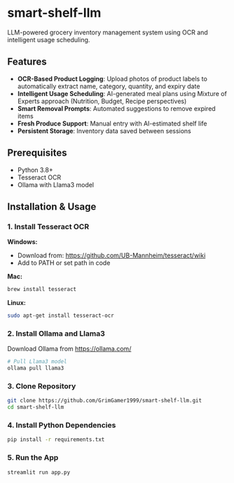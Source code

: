 # smart-shelf-llm

LLM-powered grocery inventory management system using OCR and intelligent usage scheduling.

## Features

- **OCR-Based Product Logging**: Upload photos of product labels to automatically extract name, category, quantity, and expiry date
- **Intelligent Usage Scheduling**: AI-generated meal plans using Mixture of Experts approach (Nutrition, Budget, Recipe perspectives)
- **Smart Removal Prompts**: Automated suggestions to remove expired items
- **Fresh Produce Support**: Manual entry with AI-estimated shelf life
- **Persistent Storage**: Inventory data saved between sessions

## Prerequisites

- Python 3.8+
- Tesseract OCR
- Ollama with Llama3 model

## Installation & Usage

### 1. Install Tesseract OCR

**Windows:**
- Download from: https://github.com/UB-Mannheim/tesseract/wiki
- Add to PATH or set path in code

**Mac:**
```bash
brew install tesseract
```
**Linux:**
```bash
sudo apt-get install tesseract-ocr
```

### 2. Install Ollama and Llama3

Download Ollama from https://ollama.com/

```bash
# Pull Llama3 model
ollama pull llama3
```

### 3. Clone Repository
```bash
git clone https://github.com/GrimGamer1999/smart-shelf-llm.git
cd smart-shelf-llm
```

### 4. Install Python Dependencies
```bash
pip install -r requirements.txt
```

### 5. Run the App
```bash
streamlit run app.py
```
